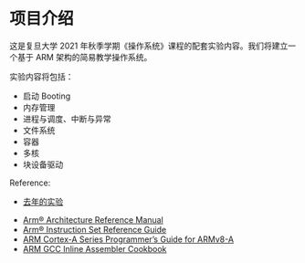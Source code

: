 # 项目介绍

这是复旦大学 2021 年秋季学期《操作系统》课程的配套实验内容。我们将建立一个基于 ARM 架构的简易教学操作系统。

实验内容将包括：

* 启动 Booting
* 内存管理
* 进程与调度、中断与异常
* 文件系统
* 容器
* 多核
* 块设备驱动

Reference:

* [去年的实验](https://github.com/FDUCSLG/OS-2020Fall-FDU)

- [Arm® Architecture Reference Manual](https://cs140e.sergio.bz/docs/ARMv8-Reference-Manual.pdf)
- [Arm® Instruction Set Reference Guide](https://ipads.se.sjtu.edu.cn/courses/os/reference/arm_isa.pdf)
- [ARM Cortex-A Series Programmer’s Guide for ARMv8-A](https://cs140e.sergio.bz/docs/ARMv8-A-Programmer-Guide.pdf)
- [ARM GCC Inline Assembler Cookbook](https://www.ic.unicamp.br/~celio/mc404-s2-2015/docs/ARM-GCC-Inline-Assembler-Cookbook.pdf)